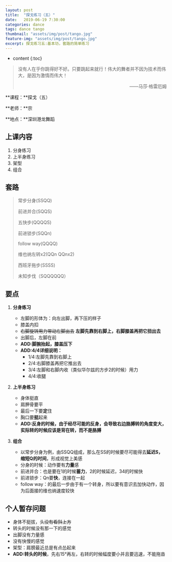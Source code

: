 ```yaml
---
layout: post
title:  "探戈练习（五）"
date:   2019-06-19 7:30:00
categories: dance
tags: dance tango
thumbnail: "assets/img/post/tango.jpg"
feature-img: "assets/img/post/tango.jpg"
excerpt: 探戈练习五:基本功，套路的简单练习
---
```


* content
{:toc}
> 没有人在乎你跳得好不好。只要跳起来就行！伟大的舞者并不因为技术而伟大，是因为激情而伟大！
>
> <p align="right">——马莎·格雷厄姆　　</p>

**课程：**探戈（五）

**老师：**宗

**地点：**深圳港龙舞蹈



## 上课内容

1. 分身练习
2. 上半身练习
3. 架型
4. 组合



## 套路

> 常步分身(SSQQ)
>
> 前进并合(SQQS)
>
> 五快步(QQQQS)
>
> 前进锁步(SQQn)
>
> follow way(QQQQ)
>
> 维也纳左转x2(QQn QQnx2)
>
> 西班牙拖步(SSSS)
> 
> 未知步伐（SQQQQQQ）



## 要点

1. **分身练习**
   - 左脚的形体为：向左出脚，再下压的样子
   - 膝盖内扣
   - ~~右脚旋转用力带动左脚出去~~ **左脚先靠到右脚上，右脚膝盖再把它扭出去**
   - 出脚后，左脚在前
   - **ADD:脚腕抬起，膝盖压下**
   - **ADD:4/4详细说明：** 
     - 1/4:左脚先靠到右脚上 
     - 2/4:右脚膝盖再把它推出去 
     - 3/4:左脚和右脚内收（类似华尔兹的方步2的时候）用力 
     - 4/4:收腿 
   
2. **上半身练习**
   - 身体挺直
   - 肩胛骨要平
   - 最后一下要**定**住
   - 胸口要**挺**起来
   - **ADD:反身的时候，由于经尽可能的反身，会导致右边胳膊转的角度变大，实际转的时候应该是背在转，而不是胳膊**

3. **组合**
   - 以常步分身为例，由SSQQ组成，那么在SS的时候要尽可能得去**延迟S，缩短Q的时间**，形成视觉上美感
   - 分身的时候：动作要有**力量**感
   - 前进并合：也是要在1的时候**蓄力**，2的时候延迟，34的时候快
   - 前进锁步：Qn要**快**，连接在一起
   - follow way：的最后一步由于有一个转身，所以要有意识去加快动作，因为后面接的维也纳速度较快



## 个人暂存问题

   - 身体不挺拔，~~头没有看斜上方~~
   - 转头的时候没有那一下的感觉
   - 出脚没有力量感
   - 没有快慢的感觉
   - 架型：肩膀最近总是有点怂起来
   - **ADD:转头的时候**，先右15°再左，右转的时候幅度要小并且要迅速，不能拖沓



